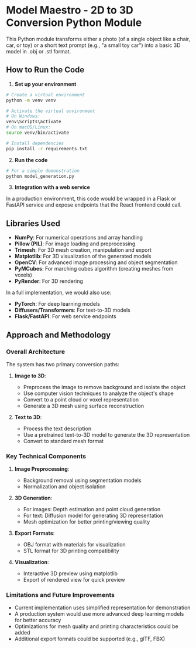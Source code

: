 
# Model Maestro - 2D to 3D Conversion Python Module

This Python module transforms either a photo (of a single object like a chair, car, or toy) or a short text prompt (e.g., "a small toy car") into a basic 3D model in .obj or .stl format.

## How to Run the Code

1. **Set up your environment**

```bash
# Create a virtual environment
python -m venv venv

# Activate the virtual environment
# On Windows:
venv\Scripts\activate
# On macOS/Linux:
source venv/bin/activate

# Install dependencies
pip install -r requirements.txt
```

2. **Run the code**

```bash
# For a simple demonstration
python model_generation.py
```


3. **Integration with a web service**

In a production environment, this code would be wrapped in a Flask or FastAPI service and expose endpoints that the React frontend could call.

## Libraries Used

- **NumPy**: For numerical operations and array handling
- **Pillow (PIL)**: For image loading and preprocessing
- **Trimesh**: For 3D mesh creation, manipulation and export
- **Matplotlib**: For 3D visualization of the generated models
- **OpenCV**: For advanced image processing and object segmentation
- **PyMCubes**: For marching cubes algorithm (creating meshes from voxels)
- **PyRender**: For 3D rendering

In a full implementation, we would also use:
- **PyTorch**: For deep learning models
- **Diffusers/Transformers**: For text-to-3D models
- **Flask/FastAPI**: For web service endpoints

## Approach and Methodology

### Overall Architecture

The system has two primary conversion paths:

1. **Image to 3D**:
   - Preprocess the image to remove background and isolate the object
   - Use computer vision techniques to analyze the object's shape
   - Convert to a point cloud or voxel representation
   - Generate a 3D mesh using surface reconstruction

2. **Text to 3D**:
   - Process the text description
   - Use a pretrained text-to-3D model to generate the 3D representation
   - Convert to standard mesh format

### Key Technical Components

1. **Image Preprocessing**:
   - Background removal using segmentation models
   - Normalization and object isolation

2. **3D Generation**:
   - For images: Depth estimation and point cloud generation
   - For text: Diffusion model for generating 3D representation
   - Mesh optimization for better printing/viewing quality

3. **Export Formats**:
   - OBJ format with materials for visualization
   - STL format for 3D printing compatibility

4. **Visualization**:
   - Interactive 3D preview using matplotlib
   - Export of rendered view for quick preview

### Limitations and Future Improvements

- Current implementation uses simplified representation for demonstration
- A production system would use more advanced deep learning models for better accuracy
- Optimizations for mesh quality and printing characteristics could be added
- Additional export formats could be supported (e.g., glTF, FBX)
